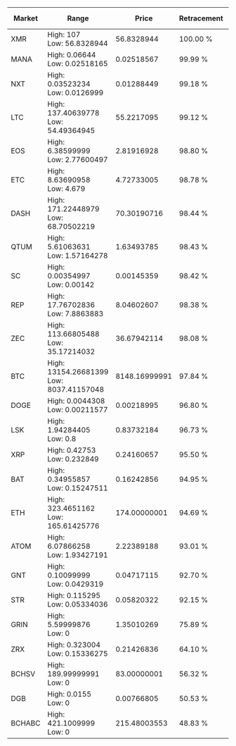 | Market | Range | Price| Retracement | Doubles to 50% |
| --- | --- | --- | --- | --- |
| XMR | High: 107<br />Low: 56.8328944 | 56.8328944 | 100.00 % | 1.44 |
| MANA | High: 0.06644<br />Low: 0.02518165 | 0.02518567 | 99.99 % | 1.82 |
| NXT | High: 0.03523234<br />Low: 0.0126999 | 0.01288449 | 99.18 % | 1.86 |
| LTC | High: 137.40639778<br />Low: 54.49364945 | 55.2217095 | 99.12 % | 1.74 |
| EOS | High: 6.38599999<br />Low: 2.77600497 | 2.81916928 | 98.80 % | 1.62 |
| ETC | High: 8.63690958<br />Low: 4.679 | 4.72733005 | 98.78 % | 1.41 |
| DASH | High: 171.22448979<br />Low: 68.70502219 | 70.30190716 | 98.44 % | 1.71 |
| QTUM | High: 5.61063631<br />Low: 1.57164278 | 1.63493785 | 98.43 % | 2.20 |
| SC | High: 0.00354997<br />Low: 0.00142 | 0.00145359 | 98.42 % | 1.71 |
| REP | High: 17.76702836<br />Low: 7.8863883 | 8.04602607 | 98.38 % | 1.59 |
| ZEC | High: 113.66805488<br />Low: 35.17214032 | 36.67942114 | 98.08 % | 2.03 |
| BTC | High: 13154.26681399<br />Low: 8037.41157048 | 8148.16999991 | 97.84 % | 1.30 |
| DOGE | High: 0.0044308<br />Low: 0.00211577 | 0.00218995 | 96.80 % | 1.49 |
| LSK | High: 1.94284405<br />Low: 0.8 | 0.83732184 | 96.73 % | 1.64 |
| XRP | High: 0.42753<br />Low: 0.232849 | 0.24160657 | 95.50 % | 1.37 |
| BAT | High: 0.34955857<br />Low: 0.15247511 | 0.16242856 | 94.95 % | 1.55 |
| ETH | High: 323.4651162<br />Low: 165.61425776 | 174.00000001 | 94.69 % | 1.41 |
| ATOM | High: 6.07866258<br />Low: 1.93427191 | 2.22389188 | 93.01 % | 1.80 |
| GNT | High: 0.10099999<br />Low: 0.0429319 | 0.04717115 | 92.70 % | 1.53 |
| STR | High: 0.115295<br />Low: 0.05334036 | 0.05820322 | 92.15 % | 1.45 |
| GRIN | High: 5.59999876<br />Low: 0 | 1.35010269 | 75.89 % | 2.07 |
| ZRX | High: 0.323004<br />Low: 0.15336275 | 0.21426836 | 64.10 % | 1.11 |
| BCHSV | High: 189.99999991<br />Low: 0 | 83.00000001 | 56.32 % | 1.14 |
| DGB | High: 0.0155<br />Low: 0 | 0.00766805 | 50.53 % | 1.01 |
| BCHABC | High: 421.1009999<br />Low: 0 | 215.48003553 | 48.83 % | 0.00 |
